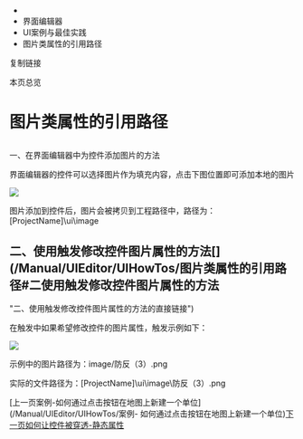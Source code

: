   * [](/)
  * 界面编辑器
  * UI案例与最佳实践
  * 图片类属性的引用路径

复制链接

本页总览

# 图片类属性的引用路径

##
一、在界面编辑器中为控件添加图片的方法[​](/Manual/UIEditor/UIHowTos/图片类属性的引用路径#一在界面编辑器中为控件添加图片的方法
"一、在界面编辑器中为控件添加图片的方法的直接链接")

界面编辑器的控件可以选择图片作为填充内容，点击下图位置即可添加本地的图片

![](https://doc.sce.xd.com/assets/images/3_图片_1-b729eb3db664aa4e57417f56aee52ce9.png)

图片添加到控件后，图片会被拷贝到工程路径中，路径为： [ProjectName]\ui\image

## 二、使用触发修改控件图片属性的方法[​](/Manual/UIEditor/UIHowTos/图片类属性的引用路径#二使用触发修改控件图片属性的方法
"二、使用触发修改控件图片属性的方法的直接链接")

在触发中如果希望修改控件的图片属性，触发示例如下：

![](https://doc.sce.xd.com/assets/images/3_图片_2-0530767bcacda9044f88f5b2d7b30fc6.png)

示例中的图片路径为：image/防反（3）.png

实际的文件路径为：[ProjectName]\ui\image\防反（3）.png

[上一页案例-如何通过点击按钮在地图上新建一个单位](/Manual/UIEditor/UIHowTos/案例-
如何通过点击按钮在地图上新建一个单位)[下一页如何让控件被穿透-静态属性](/Manual/UIEditor/UIHowTos/如何让控件被穿透-静态属性)


